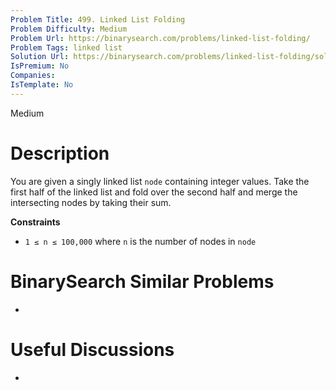 ```yaml
---
Problem Title: 499. Linked List Folding
Problem Difficulty: Medium
Problem Url: https://binarysearch.com/problems/linked-list-folding/
Problem Tags: linked list
Solution Url: https://binarysearch.com/problems/linked-list-folding/solutions/
IsPremium: No
Companies: 
IsTemplate: No
---
```


<span style="color: ;">Medium</span>

# Description

You are given a singly linked list `node` containing integer values. Take the first half of the linked list and fold over the second half and merge the intersecting nodes by taking their sum. 

**Constraints**
- `1 ≤ n ≤ 100,000` where `n` is the number of nodes in `node`

# BinarySearch Similar Problems

- []()

# Useful Discussions

- []()
